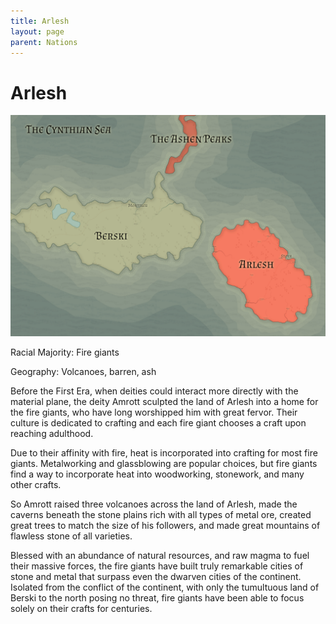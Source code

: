 ```yaml
---
title: Arlesh
layout: page
parent: Nations
---
```


# Arlesh

![NationMap](../images/nations/Arlesh.png)

Racial Majority: Fire giants

Geography: Volcanoes, barren, ash

Before the First Era, when deities could interact more directly with the material plane, the deity Amrott sculpted the land of Arlesh into a home for the fire giants, who have long worshipped him with great fervor. Their culture is dedicated to crafting and each fire giant chooses a craft upon reaching adulthood.

Due to their affinity with fire, heat is incorporated into crafting for most fire giants. Metalworking and glassblowing are popular choices, but fire giants find a way to incorporate heat into woodworking, stonework, and many other crafts.

So Amrott raised three volcanoes across the land of Arlesh, made the caverns beneath the stone plains rich with all types of metal ore, created great trees to match the size of his followers, and made great mountains of flawless stone of all varieties.

Blessed with an abundance of natural resources, and raw magma to fuel their massive forces, the fire giants have built truly remarkable cities of stone and metal that surpass even the dwarven cities of the continent. Isolated from the conflict of the continent, with only the tumultuous land of Berski to the north posing no threat, fire giants have been able to focus solely on their crafts for centuries.
